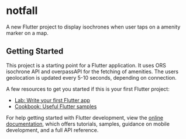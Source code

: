 # notfall

A new Flutter project to display isochrones when user taps on a amenity marker on a map. 

## Getting Started

This project is a starting point for a Flutter application. It uses ORS isochrone API and overpassAPI for the fetching of amenities. 
The users geolocation is updated every 5-10 seconds, depending on connection.

A few resources to get you started if this is your first Flutter project:

- [Lab: Write your first Flutter app](https://docs.flutter.dev/get-started/codelab)
- [Cookbook: Useful Flutter samples](https://docs.flutter.dev/cookbook)

For help getting started with Flutter development, view the
[online documentation](https://docs.flutter.dev/), which offers tutorials,
samples, guidance on mobile development, and a full API reference.
